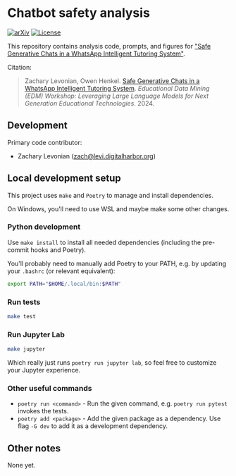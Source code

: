 # Chatbot safety analysis

[![arXiv](https://img.shields.io/badge/arXiv-2407.04915-b31b1b.svg)](https://arxiv.org/abs/2407.04915)
[![License](https://img.shields.io/github/license/DigitalHarborFoundation/chatbot-safety)](https://github.com/DigitalHarborFoundation/chatbot-safety/blob/main/LICENSE)

This repository contains analysis code, prompts, and figures for ["Safe Generative Chats in a WhatsApp Intelligent Tutoring System"](https://arxiv.org/abs/2407.04915).

Citation:

>Zachary Levonian, Owen Henkel. [Safe Generative Chats in a WhatsApp Intelligent Tutoring System]((https://arxiv.org/abs/2407.04915)). _Educational Data Mining (EDM) Workshop: Leveraging Large Language Models for Next Generation Educational Technologies_. 2024.

## Development

Primary code contributor:

 - Zachary Levonian (<zach@levi.digitalharbor.org>)

## Local development setup

This project uses `make` and `Poetry` to manage and install dependencies.

On Windows, you'll need to use WSL and maybe make some other changes.

### Python development

Use `make install` to install all needed dependencies (including the pre-commit hooks and Poetry).

You'll probably need to manually add Poetry to your PATH, e.g. by updating your `.bashrc` (or relevant equivalent):

```bash
export PATH="$HOME/.local/bin:$PATH"
```

### Run tests

```bash
make test
```

### Run Jupyter Lab

```bash
make jupyter
```

Which really just runs `poetry run jupyter lab`, so feel free to customize your Jupyter experience.

### Other useful commands

 - `poetry run <command>` - Run the given command, e.g. `poetry run pytest` invokes the tests.
 - `poetry add <package>` - Add the given package as a dependency. Use flag `-G dev` to add it as a development dependency.

 ## Other notes

None yet.
